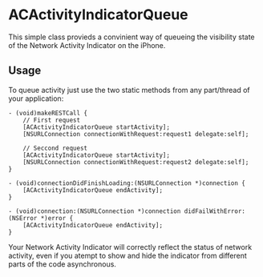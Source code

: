 ACActivityIndicatorQueue
=========================

This simple class provieds a convinient way of queueing the visibility state of the Network Activity Indicator on the iPhone.

Usage
-------------------------

To queue activity just use the two static methods from any part/thread of your application:

	- (void)makeRESTCall {
		// First request
		[ACActivityIndicatorQueue startActivity];
		[NSURLConnection connectionWithRequest:request1 delegate:self];
		
		// Seccond request
		[ACActivityIndicatorQueue startActivity];
		[NSURLConnection connectionWithRequest:request2 delegate:self];
	}
	
	- (void)connectionDidFinishLoading:(NSURLConnection *)connection {
		[ACActivityIndicatorQueue endActivity];
	}
	
	- (void)connection:(NSURLConnection *)connection didFailWithError:(NSError *)error {
		[ACActivityIndicatorQueue endActivity];
	}

Your Network Activity Indicator will correctly reflect the status of network activity, even if you atempt to show and hide the indicator from different parts of the code asynchronous.